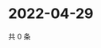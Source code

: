 # 2022-04-29

共 0 条

<!-- BEGIN WEIBO -->
<!-- 最后更新时间 Fri Apr 29 2022 21:35:22 GMT+0800 (China Standard Time) -->

<!-- END WEIBO -->
